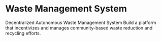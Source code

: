 # Waste Management System
 Decentralized Autonomous Waste Management System Build a platform that incentivizes and manages community-based waste reduction and recycling efforts.
